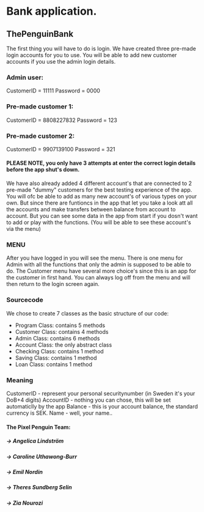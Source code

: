 # Bank application.
## ThePenguinBank

The first thing you will have to do is login. We have created three pre-made login accounts for you to use. You will be able to add 
new customer accounts if you use the admin login details. 
### Admin user:
CustomerID = 11111
Password = 0000
### Pre-made customer 1:
CustomerID = 8808227832
Password = 123
### Pre-made customer 2:
CustomerID = 9907139100
Password = 321
#### PLEASE NOTE, you only have 3 attempts at enter the correct login details before the app shut's down.
We have also already added 4 different account's that are connected to 2 pre-made "dummy" customers for the best testing 
experience of the app. You will ofc be able to add as many new account's of various types on your own. But since there are 
funtioncs in the app that let you take a look att all the accounts and make transfers between balance from account to 
account. But you can see some data in the app from start if you dosn't want to add or play with the functions. 
(You will be able to see these account's via the menu)

### MENU
After you have logged in you will see the menu. There is one menu for Admin with all the functions that only the admin is 
supposed to be able to do.
The Customer menu have several more choice's since this is an app for the customer in first hand.
You can always log off from the menu and will then return to the login screen again. 

### Sourcecode
We chose to create 7 classes as the basic structure of our code:
- Program Class: contains 5 methods
- Customer Class: contains 4 methods
- Admin Class: contains 6 methods
- Account Class: the only abstract class
- Checking Class: contains 1 method
- Saving Class: contains 1 method
- Loan Class: contains 1 method

### Meaning
CustomerID - represent your personal securitynumber (in Sweden it's your DoB+4 digits)
AccountID - nothing you can chose, this will be set automaticlly by the app
Balance - this is your account balance, the standard currency is SEK.
Name - well, your name..


#### The Pixel Penguin Team:
##### -> Angelica Lindström
##### -> Caroline Uthawong-Burr
##### -> Emil Nordin
##### -> Theres Sundberg Selin
##### -> Zia Nourozi





















